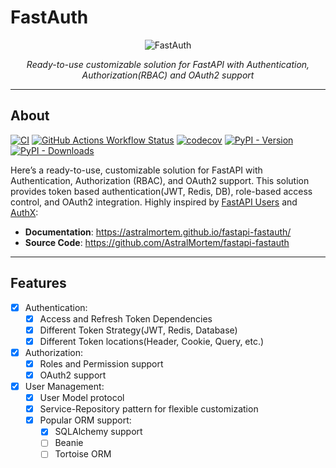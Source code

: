 # FastAuth
<p align="center">
  <img src="https://raw.githubusercontent.com/AstralMortem/fastauth/master/logo.png?sanitize=true" alt="FastAuth">
</p>

<p align="center">
    <em>Ready-to-use customizable solution for FastAPI with Authentication, Authorization(RBAC) and OAuth2 support</em>
</p>

---
## About

[![CI](https://github.com/AstralMortem/fastauth/actions/workflows/ci.yaml/badge.svg)](https://github.com/AstralMortem/fastauth/actions/workflows/ci.yaml)
[![GitHub Actions Workflow Status](https://img.shields.io/github/actions/workflow/status/AstralMortem/fastauth/docs.yaml?label=Docs)](https://astralmortem.github.io/fastauth/)
[![codecov](https://codecov.io/github/AstralMortem/fastapi-fastauth/graph/badge.svg?token=SI6ND9SIPU)](https://codecov.io/github/AstralMortem/fastapi-fastauth)
[![PyPI - Version](https://img.shields.io/pypi/v/fastapi-fastauth)](https://pypi.org/project/fastapi-fastauth/)
[![PyPI - Downloads](https://img.shields.io/pypi/dm/fastapi-fastauth)](https://pypi.org/project/fastapi-fastauth/)


Here’s a ready-to-use, customizable solution for FastAPI with Authentication, Authorization (RBAC), and OAuth2 support.
This solution provides token based authentication(JWT, Redis, DB), role-based access control, and OAuth2 integration.
Highly inspired by [FastAPI Users](https://github.com/fastapi-users/fastapi-users) and [AuthX](https://github.com/yezz123/authx/tree/main):

* **Documentation**: <https://astralmortem.github.io/fastapi-fastauth/>
* **Source Code**: <https://github.com/AstralMortem/fastapi-fastauth>
---

## Features

* [x] Authentication:
    * [x] Access and Refresh Token Dependencies
    * [x] Different Token Strategy(JWT, Redis, Database)
    * [x] Different Token locations(Header, Cookie, Query, etc.)
* [x] Authorization:
    * [x] Roles and Permission support
    * [x] OAuth2 support
* [x] User Management:
    * [x] User Model protocol
    * [x] Service-Repository pattern for flexible customization
    * [x] Popular ORM support:
        * [x] SQLAlchemy support
        * [ ] Beanie
        * [ ] Tortoise ORM
